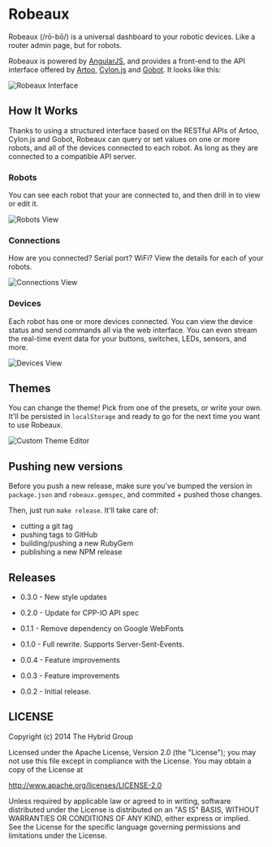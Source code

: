 # Robeaux

Robeaux (/rō-bō/) is a universal dashboard to your robotic devices. Like a router admin
page, but for robots.

Robeaux is powered by [AngularJS](http://angularjs.org/), and provides
a front-end to the API interface offered by [Artoo](http://artoo.io),
[Cylon.js](http://cylonjs.com) and [Gobot](http://gobot.io). It looks like this:

![Robeaux Interface](http://i.imgur.com/gOpjt0g.jpg)

## How It Works

Thanks to using a structured interface based on the RESTful APIs of Artoo,
Cylon.js and Gobot, Robeaux can query or set values on one or more robots, and
all of the devices connected to each robot. As long as they are connected to
a compatible API server.

### Robots

You can see each robot that your are connected to, and then drill in to view or
edit it.

![Robots View](http://i.imgur.com/gOpjt0g.jpg)

### Connections

How are you connected? Serial port? WiFi? View the details for each of your
robots.

![Connections View](http://i.imgur.com/9VorGhR.jpg)

### Devices

Each robot has one or more devices connected. You can view the device status and
send commands all via the web interface. You can even stream the real-time
event data for your buttons, switches, LEDs, sensors, and more.

![Devices View](http://i.imgur.com/XizZqng.jpg)

## Themes

You can change the theme! Pick from one of the presets, or write your own. It'll
be persisted in `localStorage` and ready to go for the next time you want to use
Robeaux.

![Custom Theme Editor](http://i.imgur.com/KMMaQrv.jpg)

## Pushing new versions

Before you push a new release, make sure you've bumped the version in
`package.json` and `robeaux.gemspec`, and commited + pushed those changes.

Then, just run `make release`. It'll take care of:

- cutting a git tag
- pushing tags to GitHub
- building/pushing a new RubyGem
- publishing a new NPM release

## Releases

- 0.3.0 - New style updates

- 0.2.0 - Update for CPP-IO API spec

- 0.1.1 - Remove dependency on Google WebFonts

- 0.1.0 - Full rewrite. Supports Server-Sent-Events.

- 0.0.4 - Feature improvements

- 0.0.3 - Feature improvements

- 0.0.2 - Initial release.

## LICENSE

Copyright (c) 2014 The Hybrid Group

Licensed under the Apache License, Version 2.0 (the "License"); you may not use
this file except in compliance with the License. You may obtain a copy of the
License at

   http://www.apache.org/licenses/LICENSE-2.0

Unless required by applicable law or agreed to in writing, software distributed
under the License is distributed on an "AS IS" BASIS, WITHOUT WARRANTIES OR
CONDITIONS OF ANY KIND, either express or implied. See the License for the
specific language governing permissions and limitations under the License.

